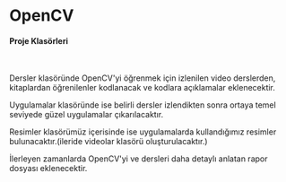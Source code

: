 # OpenCV
 <h4>Proje Klasörleri</h4><br>
 <p>
 Dersler klasöründe OpenCV'yi öğrenmek için izlenilen video derslerden, kitaplardan öğrenilenler kodlanacak ve kodlara açıklamalar eklenecektir.</p>
 <p>
 Uygulamalar klasöründe ise belirli dersler izlendikten sonra ortaya temel seviyede güzel uygulamalar çıkarılacaktır.</p>
<p>
 Resimler klasörümüz içerisinde ise uygulamalarda kullandığımız resimler bulunacaktır.(ileride videolar klasörü oluşturulacaktır.)
</p>
<p>
 İlerleyen zamanlarda OpenCV'yi ve dersleri daha detaylı anlatan rapor dosyası eklenecektir.
</p>
